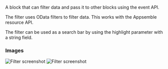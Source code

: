 A block that can filter data and pass it to other blocks using the event API.

The filter uses OData filters to filter data. This works with the Appsemble resource API.

The filter can be used as a search bar by using the highlight parameter with a string field.

### Images

![Filter screenshot](https://gitlab.com/appsemble/appsemble/-/raw/0.23.0/config/assets/filter.png)
![Filter screenshot](https://gitlab.com/appsemble/appsemble/-/raw/0.23.0/config/assets/filter-search-bar.png)
